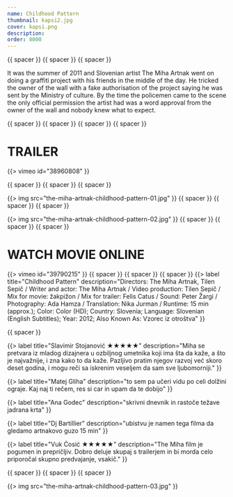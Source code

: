```yaml
---
name: Childhood Pattern
thumbnail: kapsi2.jpg
cover: kapsi.png
description: 
order: 8000
---
```


{{ spacer }} {{ spacer }} {{ spacer }} 

It was the summer of 2011 and Slovenian artist The Miha Artnak went on doing a graffiti project with his friends in the middle of the day. He tricked the owner of the wall with a fake authorisation of the project saying he was sent by the Ministry of culture. By the time the policemen came to the scene the only official permission the artist had was a word approval from the owner of the wall and nobody knew what to expect. 

{{ spacer }} {{ spacer }} {{ spacer }} {{ spacer }}

# TRAILER 

{{> vimeo id="38960808" }}

{{ spacer }} {{ spacer }} {{ spacer }} 

{{> img src="the-miha-artnak-childhood-pattern-01.jpg" }}
{{ spacer }} {{ spacer }} {{ spacer }} 

{{> img src="the-miha-artnak-childhood-pattern-02.jpg" }}
{{ spacer }} {{ spacer }} {{ spacer }} 

# WATCH MOVIE ONLINE

{{> vimeo id="39790215" }}
{{ spacer }} {{ spacer }} {{ spacer }} 
{{> label title="Childhood Pattern" description="Directors: The Miha Artnak, Tilen Sepič / Writer and actor: The Miha Artnak / Video production: Tilen Sepič / Mix for movie: žakpižon / Mix for trailer: Felis Catus / Sound: Peter Žargi / Photography: Ada Hamza / Translation: Nika Jurman / Runtime: 15 min (approx.); Color: Color (HD); Country: Slovenia; Language: Slovenian (English Subtitles); Year: 2012; Also Known As: Vzorec iz otroštva" }}

{{ spacer }}             

{{> label title="Slavimir Stojanović ★★★★★" description="Miha se pretvara iz mladog dizajnera u ozbiljnog umetnika koji ima šta da kaže, a što je najvažnije, i zna kako to da kaže. Pazljivo pratim njegov razvoj već skoro deset godina, i mogu reči sa iskrenim veseljem da sam sve ljubomorniji." }}

{{> label title="Matej Gliha" description="to sem pa učeri vidu po celi dolžini ograje. Kaj naj ti rečem, res si car in upam da te dobijo" }}

{{> label title="Ana Godec" description="skrivni dnevnik in rastoče težave jadrana krta" }}

{{> label title="Dj Bartillier" description="ubistvu je namen tega filma da gledamo artnakovo guzo 15 min" }}

{{> label title="Vuk Ćosić ★★★★★" description="The Miha film je pogumen in prepričljiv. Dobro deluje skupaj s trailerjem in bi morda celo priporočal skupno predvajanje, vsakič." }}

{{ spacer }} {{ spacer }} {{ spacer }} 

{{> img src="the-miha-artnak-childhood-pattern-03.jpg" }}


